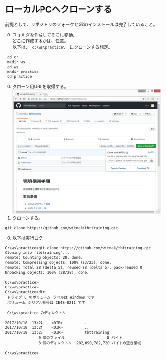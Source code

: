 # ローカルPCへクローンする

前提として、リポジトリのフォークとGitのインストールは完了していること。  

0. フォルダを作成してそこに移動。  
どこに作成するかは、任意。  
以下は、　`c:\ws\practice\`　にクローンする想定。  
```
 cd c:
 mkdir ws
 cd ws
 mkdir practice
 cd practice
```
0. クローン用URLを取得する。  
![clone](image/clone.jpg)  
0. クローンする。
```
git clone https://github.com/witnak/tbttraining.git
```
0. 以下は実行ログ  
```
C:\ws\practice>git clone https://github.com/witnak/tbttraining.git
Cloning into 'tbttraining'...
remote: Counting objects: 28, done.
remote: Compressing objects: 100% (23/23), done.
remote: Total 28 (delta 5), reused 28 (delta 5), pack-reused 0
Unpacking objects: 100% (28/28), done.

C:\ws\practice>
C:\ws\practice>
C:\ws\practice>dir
 ドライブ C のボリューム ラベルは Windows です
 ボリューム シリアル番号は CE4E-8211 です

 C:\ws\practice のディレクトリ

2017/10/18  13:24    <DIR>          .
2017/10/18  13:24    <DIR>          ..
2017/10/18  13:25    <DIR>          tbttraining
               0 個のファイル                   0 バイト
               3 個のディレクトリ  282,090,782,720 バイトの空き領域

C:\ws\practice>
```
